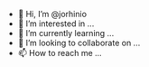 - 👋 Hi, I’m @jorhinio
- 👀 I’m interested in ...
- 🌱 I’m currently learning ...
- 💞️ I’m looking to collaborate on ...
- 📫 How to reach me ...

<!---
jorhinio/jorhinio is a ✨ special ✨ repository because its `README.md` (this file) appears on your GitHub profile.
You can click the Preview link to take a look at your changes.
--->
